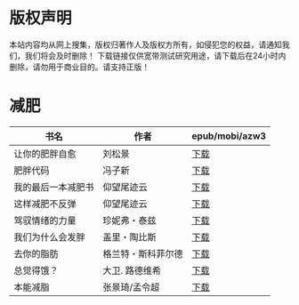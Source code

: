 # 版权声明

本站内容均从网上搜集，版权归著作人及版权方所有，如侵犯您的权益，请通知我们，我们将会及时删除！ 下载链接仅供宽带测试研究用途，请下载后在24小时内删除，请勿用于商业目的。请支持正版！

# 减肥

| 书名 | 作者 | epub/mobi/azw3 |
| --- | --- | --- |
| 让你的肥胖自愈 | 刘松景 | [下载](https://url89.ctfile.com/f/31084289-1357004044-0541d7?p=8866) |
| 肥胖代码 | 冯子新 | [下载](https://url89.ctfile.com/f/31084289-1356994552-448a66?p=8866) |
| 我的最后一本减肥书 | 仰望尾迹云 | [下载](https://url89.ctfile.com/f/31084289-1356991690-185f09?p=8866) |
| 这样减肥不反弹 | 仰望尾迹云 | [下载](https://url89.ctfile.com/f/31084289-1356991531-ec3b37?p=8866) |
| 驾驭情绪的力量 | 珍妮弗・泰兹 | [下载](https://url89.ctfile.com/f/31084289-1357044859-b247ca?p=8866) |
| 我们为什么会发胖 | 盖里・陶比斯 | [下载](https://url89.ctfile.com/f/31084289-1357033384-3adeed?p=8866) |
| 去你的脂肪 | 格兰特・斯科菲尔德 | [下载](https://url89.ctfile.com/f/31084289-1357033336-c6c446?p=8866) |
| 总觉得饿？ | 大卫. 路德维希 | [下载](https://url89.ctfile.com/f/31084289-1357032166-4225b9?p=8866) |
| 本能减脂 | 张景琦/孟令超 | [下载](https://url89.ctfile.com/f/31084289-1357020862-f0eec5?p=8866) |
